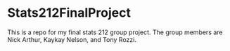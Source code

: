 # Stats212FinalProject
This is a repo for my final stats 212 group project.
The group members are Nick Arthur, Kaykay Nelson, and Tony Rozzi.